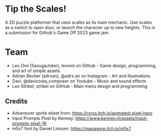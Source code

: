 # Tip the Scales!
A 2D puzzle platformer that uses scales as its main mechanic. Use scales as a switch to open door, or launch the character up to new heights.
This is a submission for Github's Game Off 2023 game jam.

# Team
- Leo Omi (SasugaJoker), leoomi on Github - Game design, programming, and art of simple assets
- Adrian Becker (adrxan), @adrx.an on Instagram - Art and illustrations
- Davi, @davicosta_composer on Youtube - Music and sound effects
- Leo Stribel, stribel on GitHub - Main menu design and programming

## Credits
- Adventurer sprite sheet from: https://rvros.itch.io/animated-pixel-hero
- Input Prompts Pixel by Kenney: https://www.kenney.nl/assets/input-prompts-pixel-16
- m5x7 font by Daniel Linssen: https://managore.itch.io/m5x7
